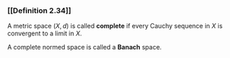 ### [[Definition 2.34]]

A metric space $(X,d)$ is called **complete** if every Cauchy sequence in $X$ is convergent to a limit in $X$.

A complete normed space is called a **Banach** space.